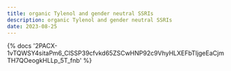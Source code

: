 ```yaml
---
title: organic Tylenol and gender neutral SSRIs
description: organic Tylenol and gender neutral SSRIs
date: 2023-08-25
---
```

<body style="margin:0">
{% docs '2PACX-1vTQWSY4sitaPm6_ClSSP39cfvkd65ZSCwHNP92c9VhyHLXEFbTljgeEaCjmTH7QOeogkHLLp_5T_fnb' %}